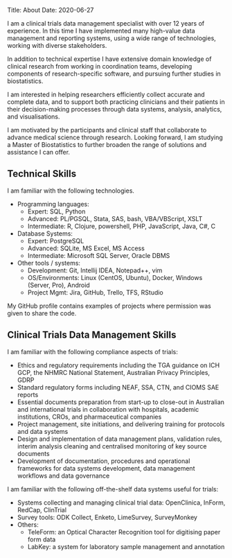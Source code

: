 Title: About
Date: 2020-06-27

I am a clinical trials data management specialist with over 12 years of experience. In this time I have implemented many high-value data management and reporting systems, using a wide range of technologies, working with diverse stakeholders.

In addition to technical expertise I have extensive domain knowledge of clinical research from working in coordination teams, developing components of research-specific software, and pursuing further studies in biostatistics.

I am interested in helping researchers efficiently collect accurate and complete data, and to support both practicing clinicians and their patients in their decision-making processes through data systems, analysis, analytics, and visualisations.

I am motivated by the participants and clinical staff that collaborate to advance medical science through research. Looking forward, I am studying a Master of Biostatistics to further broaden the range of solutions and assistance I can offer.


## Technical Skills

I am familiar with the following technologies.

- Programming languages:
    - Expert: SQL, Python
    - Advanced: PL/PGSQL, Stata, SAS, bash, VBA/VBScript, XSLT
    - Intermediate: R, Clojure, powershell, PHP, JavaScript, Java, C#, C
- Database Systems:
    - Expert: PostgreSQL
    - Advanced: SQLite, MS Excel, MS Access 
    - Intermediate: Microsoft SQL Server, Oracle DBMS
- Other tools / systems:
    - Development: Git, Intellij IDEA, Notepad++, vim
    - OS/Environments: Linux (CentOS, Ubuntu), Docker, Windows (Server, Pro), Android
    - Project Mgmt: Jira, GitHub, Trello, TFS, RStudio

My GitHub profile contains examples of projects where permission was given to share the code.


## Clinical Trials Data Management Skills

I am familiar with the following compliance aspects of trials:

- Ethics and regulatory requirements including the TGA guidance on ICH GCP, the NHMRC National Statement, Australian Privacy Principles, GDRP
- Standard regulatory forms including NEAF, SSA, CTN, and CIOMS SAE reports
- Essential documents preparation from start-up to close-out in Australian and international trials in collaboration with hospitals, academic institutions, CROs, and pharmaceutical companies
- Project management, site initiations, and delivering training for protocols and data systems
- Design and implementation of data management plans, validation rules, interim analysis cleaning and centralised monitoring of key source documents
- Development of documentation, procedures and operational frameworks for data systems development, data management workflows and data governance


I am familiar with the following off-the-shelf data systems useful for trials:

- Systems collecting and managing clinical trial data: OpenClinica, InForm, RedCap, ClinTrial
- Survey tools: ODK Collect, Enketo, LimeSurvey, SurveyMonkey
- Others:
    - TeleForm: an Optical Character Recognition tool for digitising paper form data
    - LabKey: a system for laboratory sample management and annotation



